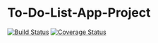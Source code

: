 # To-Do-List-App-Project

[![Build Status](https://travis-ci.org/henrykamoga/To-Do-List-App-Project.svg?branch=TDD)](https://travis-ci.org/henrykamoga/To-Do-List-App-Project)        [![Coverage Status](https://coveralls.io/repos/github/henrykamoga/To-Do-List-App-Project/badge.svg?branch=TDD)](https://coveralls.io/github/henrykamoga/To-Do-List-App-Project?branch=TDD)
